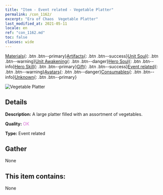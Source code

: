 ```yaml
---
title: "Item - Event related - Vegetable Platter"
permalink: /con_1162/
excerpt: "Era of Chaos  Vegetable Platter"
last_modified_at: 2021-05-11
locale: en
ref: "con_1162.md"
toc: false
classes: wide
---
```

 [Materials](/Items/){: .btn .btn--primary}[Artifacts](/Items/Artifacts/){: .btn .btn--success}[Unit Soul](/Items/UnitSoul/){: .btn .btn--warning}[Unit Awakening](/Items/UnitAwakening/){: .btn .btn--danger}[Hero Soul](/Items/HeroSoul/){: .btn .btn--info}[Hero Skill](/Items/HeroSkill/){: .btn .btn--primary}[Gift](/Items/Gift/){: .btn .btn--success}[Event related](/Items/Events/){: .btn .btn--warning}[Avatars](/Items/Avatars/){: .btn .btn--danger}[Consumables](/Items/Consumables/){: .btn .btn--info}[Unknown](/Items/Unknown/){: .btn .btn--primary}

 ![Vegetable Platter](/images/t/i_8150012.png)

## Details
 **Description:** A large platter filled with an assortment of vegetables.

 **Quality:** <span style="color: #DA70D6">OK</span>

 **Type:** Event related

## Gather

  None

## This item contains:

  None

